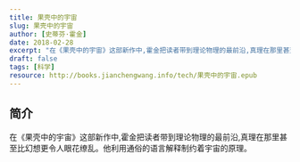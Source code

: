 ```yaml
---
title: 果壳中的宇宙
slug: 果壳中的宇宙
author: [史蒂芬·霍金]
date: 2018-02-28
excerpt: "在《果壳中的宇宙》这部新作中,霍金把读者带到理论物理的最前沿,真理在那里甚至比幻想更令人眼花缭乱。他利用通俗的语言解释制约着宇宙的原理。"
draft: false
tags: [科学]
resource: http://books.jianchengwang.info/tech/果壳中的宇宙.epub
---
```


## 简介

在《果壳中的宇宙》这部新作中,霍金把读者带到理论物理的最前沿,真理在那里甚至比幻想更令人眼花缭乱。他利用通俗的语言解释制约着宇宙的原理。